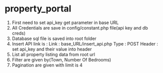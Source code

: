 # property_portal

1. First need to set api_key get parameter in base URL 
2. All Credentials are save in config/constant.php file(api key and db creds)
3. Database sql file is saved into root folder
4. Insert API link is : 
		Link : base_URL/insert_api.php
		Type : POST
		Header : set api_key and their value into header
5. List all property listing data from root url
6. Filter are given by(Town, Number Of Bedrooms)
7. Pagination are given with limit is 4